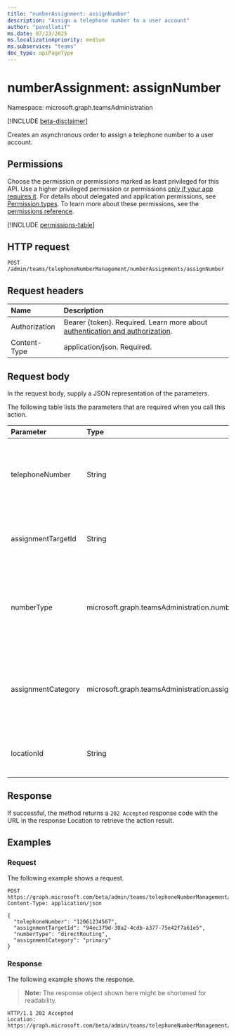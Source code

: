 ```yaml
---
title: "numberAssignment: assignNumber"
description: "Assign a telephone number to a user account"
author: "pavellatif"
ms.date: 07/23/2025
ms.localizationpriority: medium
ms.subservice: "teams"
doc_type: apiPageType
---
```


# numberAssignment: assignNumber

Namespace: microsoft.graph.teamsAdministration

[!INCLUDE [beta-disclaimer](../../includes/beta-disclaimer.md)]

Creates an asynchronous order to assign a telephone number to a user account.

## Permissions

Choose the permission or permissions marked as least privileged for this API. Use a higher privileged permission or permissions [only if your app requires it](/graph/permissions-overview#best-practices-for-using-microsoft-graph-permissions). For details about delegated and application permissions, see [Permission types](/graph/permissions-overview#permission-types). To learn more about these permissions, see the [permissions reference](/graph/permissions-reference).

<!-- { "blockType": "permissions", "name": "teamsadministration_numberassignment_assignnumber" } -->
[!INCLUDE [permissions-table](../includes/permissions/teamsadministration-numberassignment-assignnumber-permissions.md)]

## HTTP request

<!-- {
  "blockType": "ignored"
}
-->
``` http
POST /admin/teams/telephoneNumberManagement/numberAssignments/assignNumber
```

## Request headers

|Name|Description|
|:---|:---|
|Authorization|Bearer {token}. Required. Learn more about [authentication and authorization](/graph/auth/auth-concepts).|
|Content-Type|application/json. Required.|

## Request body

In the request body, supply a JSON representation of the parameters.

The following table lists the parameters that are required when you call this action.

|Parameter|Type|Description|
|:---|:---|:---|
|telephoneNumber|String|The telephone number intended to be assigned. (Mandatory parameter).|
|assignmentTargetId|String|The ID associated with User account. (Mandatory parameter).|
|numberType|microsoft.graph.teamsAdministration.numberType|Number type can be direct routing, calling plan, or operator connect. (Mandatory parameter)|
|assignmentCategory|microsoft.graph.teamsAdministration.assignmentCategory|Indicates the type of number assignment. Example: primary or private. Default is primary.|
|locationId|String|The ID associated with an emergency address.|

## Response

If successful, the method returns a `202 Accepted` response code with the URL in the response Location to retrieve the action result.

## Examples

### Request

The following example shows a request.
<!-- {
  "blockType": "request",
  "name": "numberassignmentthis.assignnumber"
}
-->
``` http
POST https://graph.microsoft.com/beta/admin/teams/telephoneNumberManagement/numberAssignments/assignNumber
Content-Type: application/json

{
  "telephoneNumber": "12061234567",
  "assignmentTargetId": "94ec379d-30a2-4cdb-a377-75e42f7a61e5",
  "numberType": "directRouting",
  "assignmentCategory": "primary"
}
```

### Response

The following example shows the response.
>**Note:** The response object shown here might be shortened for readability.
<!-- {
  "blockType": "response",
  "truncated": true
}
-->
``` http
HTTP/1.1 202 Accepted
Location: https://graph.microsoft.com/beta/admin/teams/telephoneNumberManagement/operations('QXNzaWdubWVudHw2Y2E4Yjc0Ni00YzgxLTRhY2EtOTUyNi1jZmNjNGRiYWYyMmI')
```
